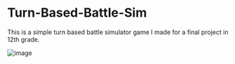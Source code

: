 # Turn-Based-Battle-Sim
This is a simple turn based battle simulator game I made for a final project in 12th grade.

![image](https://github.com/SanjayDotZDR/Turn-Based-Battle-Sim/assets/123923608/c2a6b7ef-3947-4c98-a645-5c328a7e923b)
